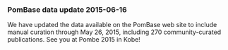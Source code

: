 ### PomBase data update 2015-06-16

We have updated the data available on the PomBase web site to include
manual curation through May 26, 2015, including 270 community-curated
publications. See you at Pombe 2015 in Kobe!
